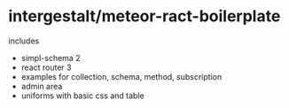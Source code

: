 # intergestalt/meteor-ract-boilerplate

includes
- simpl-schema 2
- react router 3
- examples for collection, schema, method, subscription
- admin area
- uniforms with basic css and table
